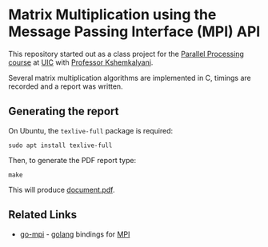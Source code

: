 # Matrix Multiplication using the Message Passing Interface (MPI) API

This repository started out as a class project for the [Parallel Processing course](https://www.cs.uic.edu/~ajayk/c566/c566fa12.html) at [UIC](https://www.cs.uic.edu/) with [Professor Kshemkalyani](https://www.cs.uic.edu/~ajayk/).

Several matrix multiplication algorithms are implemented in C, timings are recorded and a report was written.

## Generating the report

On Ubuntu, the `texlive-full` package is required:

    sudo apt install texlive-full

Then, to generate the PDF report type:

    make

This will produce [document.pdf](document.pdf).

## Related Links
* [go-mpi](https://github.com/JohannWeging/go-mpi) - [golang](https://golang.org/) bindings for [MPI](http://mpi-forum.org/)
